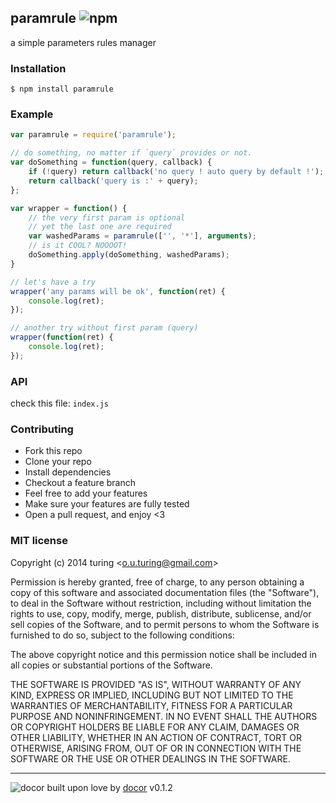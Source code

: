 ## paramrule ![npm](https://badge.fury.io/js/paramrule.png)

a simple parameters rules manager

### Installation

```
$ npm install paramrule
```

### Example
````javascript
var paramrule = require('paramrule');

// do something, no matter if `query` provides or not.
var doSomething = function(query, callback) {
    if (!query) return callback('no query ! auto query by default !');
    return callback('query is :' + query);
};

var wrapper = function() {
    // the very first param is optional
    // yet the last one are required
    var washedParams = paramrule(['', '*'], arguments);
    // is it COOL? NOOOOT!
    doSomething.apply(doSomething, washedParams);
}

// let's have a try
wrapper('any params will be ok', function(ret) {
    console.log(ret);
});

// another try without first param (query)
wrapper(function(ret) {
    console.log(ret);
});

````

### API
check this file: `index.js`

### Contributing
- Fork this repo
- Clone your repo
- Install dependencies
- Checkout a feature branch
- Feel free to add your features
- Make sure your features are fully tested
- Open a pull request, and enjoy <3

### MIT license
Copyright (c) 2014 turing &lt;o.u.turing@gmail.com&gt;

Permission is hereby granted, free of charge, to any person obtaining a copy
of this software and associated documentation files (the &quot;Software&quot;), to deal
in the Software without restriction, including without limitation the rights
to use, copy, modify, merge, publish, distribute, sublicense, and/or sell
copies of the Software, and to permit persons to whom the Software is
furnished to do so, subject to the following conditions:

The above copyright notice and this permission notice shall be included in
all copies or substantial portions of the Software.

THE SOFTWARE IS PROVIDED &quot;AS IS&quot;, WITHOUT WARRANTY OF ANY KIND, EXPRESS OR
IMPLIED, INCLUDING BUT NOT LIMITED TO THE WARRANTIES OF MERCHANTABILITY,
FITNESS FOR A PARTICULAR PURPOSE AND NONINFRINGEMENT. IN NO EVENT SHALL THE
AUTHORS OR COPYRIGHT HOLDERS BE LIABLE FOR ANY CLAIM, DAMAGES OR OTHER
LIABILITY, WHETHER IN AN ACTION OF CONTRACT, TORT OR OTHERWISE, ARISING FROM,
OUT OF OR IN CONNECTION WITH THE SOFTWARE OR THE USE OR OTHER DEALINGS IN
THE SOFTWARE.

---
![docor](https://cdn1.iconfinder.com/data/icons/windows8_icons_iconpharm/26/doctor.png)
built upon love by [docor](https://github.com/turingou/docor.git) v0.1.2